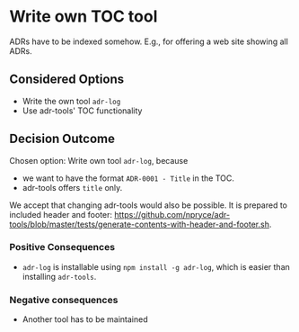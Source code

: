 # Write own TOC tool

ADRs have to be indexed somehow. E.g., for offering a web site showing all ADRs.

## Considered Options

* Write the own tool `adr-log`
* Use adr-tools' TOC functionality

## Decision Outcome

Chosen option: Write own tool `adr-log`, because
- we want to have the format `ADR-0001 - Title` in the TOC.
- adr-tools offers `title` only.

We accept that changing adr-tools would also be possible.
It is prepared to included header and footer: <https://github.com/npryce/adr-tools/blob/master/tests/generate-contents-with-header-and-footer.sh>.

### Positive Consequences

- `adr-log` is installable using `npm install -g adr-log`, which is easier than installing `adr-tools`.

### Negative consequences

- Another tool has to be maintained
